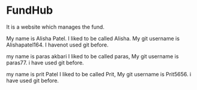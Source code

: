 # FundHub
It is a website which manages the fund.

My name is Alisha Patel.
I liked to be called Alisha.
My git username is Alishapatel164.
I havenot used git before.

my name is paras akbari
I liked to be called paras,
My git username is paras77.
i have used git before.

my name is prit Patel
I liked to be called Prit,
My git username is Prit5656.
i have used git before.
